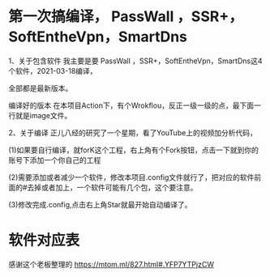 # 第一次搞编译， PassWall ，SSR+，SoftEntheVpn，SmartDns


1、关于包含软件
我主要是要 PassWall ，SSR+，SoftEntheVpn，SmartDns这4个软件，2021-03-18编译，

全部都是最新版本。

编译好的版本 在本项目Action下，有个Wrokflou，反正一级一级的点，最下面一行就是image文件。

2、关于编译
正儿八经的研究了一个星期，看了YouTube上的视频加分析代码，

(1)如果要自行编译，就forK这个工程，右上角有个Fork按钮，点击一下就到你的账号下添加一个你自己的工程

(2)需要添加或者减少一个软件，修改本项目.config文件就行了，把对应的软件前面的#去掉或者加上，一个软件可能有几个包，这个要注意。

(3)修改完成.config,点击右上角Star就最开始自动编译了。




# 软件对应表



感谢这个老板整理的 https://mtom.ml/827.html#.YFP7YTPjzCW
